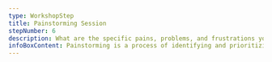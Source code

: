 ```yaml
---
type: WorkshopStep
title: Painstorming Session
stepNumber: 6
description: What are the specific pains, problems, and frustrations your target buyers experience? This step helps you identify the most pressing issues your offer can solve.
infoBoxContent: Painstorming is a process of identifying and prioritizing the problems your target buyers face.
---
```

